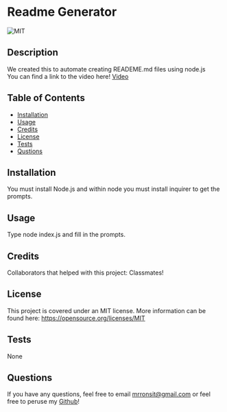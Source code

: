 
# Readme Generator

![MIT](https://img.shields.io/badge/License-MIT-yellow.svg)
## Description
We created this to automate creating READEME.md files using node.js <br>
You can find a link to the video here! [Video](https://drive.google.com/file/d/1DNzujN8CDmSAPHgCDePVAosv1Fgs9b8p/view)

## Table of Contents
- [Installation](#installation)
- [Usage](#usage)
- [Credits](#credits)
- [License](#license)
- [Tests](#tests)
- [Qustions](#questions)

## Installation
You must install Node.js and within node you must install inquirer to get the prompts.

## Usage
Type node index.js and fill in the prompts.

## Credits
Collaborators that helped with this project: Classmates!

## License
This project is covered under an MIT license. More information can be found here: https://opensource.org/licenses/MIT

## Tests
None

## Questions
If you have any questions, feel free to email <mrronsit@gmail.com> or feel free to peruse my [Github](https://github.com/sitmeister)!

